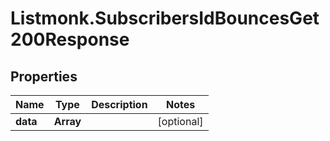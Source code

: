 # Listmonk.SubscribersIdBouncesGet200Response

## Properties

Name | Type | Description | Notes
------------ | ------------- | ------------- | -------------
**data** | **Array** |  | [optional] 


